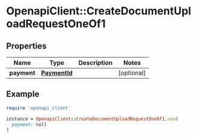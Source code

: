 # OpenapiClient::CreateDocumentUploadRequestOneOf1

## Properties

| Name | Type | Description | Notes |
| ---- | ---- | ----------- | ----- |
| **payment** | [**PaymentId**](PaymentId.md) |  | [optional] |

## Example

```ruby
require 'openapi_client'

instance = OpenapiClient::CreateDocumentUploadRequestOneOf1.new(
  payment: null
)
```


